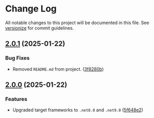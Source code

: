 # Change Log

All notable changes to this project will be documented in this file. See [versionize](https://github.com/versionize/versionize) for commit guidelines.

<a name="2.0.1"></a>
## [2.0.1](https://www.github.com/WilvanBil/NationalRegisterNumber/releases/tag/v2.0.1) (2025-01-22)

### Bug Fixes

* Removed `README.md` from project. ([3f8280b](https://www.github.com/WilvanBil/NationalRegisterNumber/commit/3f8280b242b6967377cc4aafe1886090616171ee))

<a name="2.0.0"></a>
## [2.0.0](https://www.github.com/WilvanBil/NationalRegisterNumber/releases/tag/v2.0.0) (2025-01-22)

### Features

* Upgraded target frameworks to `.net8.0` and `.net9.0` ([5f648e2](https://www.github.com/WilvanBil/NationalRegisterNumber/commit/5f648e23431a0d0e841edaacbea98647d17a62c9))

